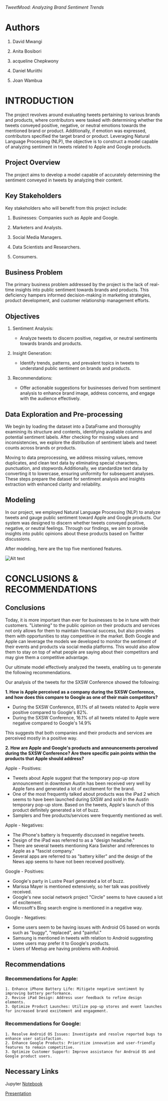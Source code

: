 *TweetMood: Analyzing Brand Sentiment Trends*

# Authors
1. David Mwangi

2. Anita Bosibori

3. acqueline Chepkwony

4. Daniel Muriithi

5. Joan Wambua
   

# INTRODUCTION

The project revolves around evaluating tweets pertaining to various brands and products, where contributors were tasked with determining whether the tweets conveyed positive, negative, or neutral emotions towards the mentioned brand or product. Additionally, if emotion was expressed, contributors specified the target brand or product. Leveraging Natural Language Processing (NLP), the objective is to construct a model capable of analyzing sentiment in tweets related to Apple and Google products.

## Project Overview

The project aims to develop a model capable of accurately determining the sentiment conveyed in tweets by analyzing their content.

## Key Stakeholders

Key stakeholders who will benefit from this project include:

1. Businesses: Companies such as Apple and Google.

2. Marketers and Analysts.

3. Social Media Managers.

4. Data Scientists and Researchers.

5. Consumers.

## Business Problem

The primary business problem addressed by the project is the lack of real-time insights into public sentiment towards brands and products. This deficiency hampers informed decision-making in marketing strategies, product development, and customer relationship management efforts.

## Objectives


1. Sentiment Analysis:
   - Analyze tweets to discern positive, negative, or neutral sentiments towards brands and products.

2. Insight Generation:
   - Identify trends, patterns, and prevalent topics in tweets to understand public sentiment on brands and products.

3. Recommendations:
   - Offer actionable suggestions for businesses derived from sentiment analysis to enhance brand image, address concerns, and engage with the audience effectively.

## Data Exploration and Pre-processing

We begin by loading the dataset into a DataFrame and thoroughly examining its structure and contents, identifying available columns and potential sentiment labels. After checking for missing values and inconsistencies, we explore the distribution of sentiment labels and tweet counts across brands or products.

Moving to data preprocessing, we address missing values, remove duplicates, and clean text data by eliminating special characters, punctuation, and stopwords.Additionally, we standardize text data by converting it to lowercase, ensuring uniformity for subsequent analyses. These steps prepare the dataset for sentiment analysis and insights extraction with enhanced clarity and reliability.

## Modeling

In our project, we employed Natural Language Processing (NLP) to analyze tweets and gauge public sentiment toward Apple and Google products. Our system was designed to discern whether tweets conveyed positive, negative, or neutral feelings. Through our findings, we aim to provide insights into public opinions about these products based on Twitter discussions.

After modeling, here are the top five mentioned features.

![Alt text](assets/image_6.png)



# CONCLUSIONS & RECOMMENDATIONS

## Conclusions
 

Today, it is more important than ever for businesses to be in tune with their customers. "Listening" to the public opinion on their products and services not only allows for them to maintain financial success, but also provides them with opportunities to stay competitive in the market. Both Google and Apple can leverage the models we developed to monitor the sentiment of their events and products via social media platforms. This would also allow them to stay on top of what people are saying about their competitors and may give them a competitive advantage.


Our ultimate model effectively analyzed the tweets, enabling us to generate the following recommendations.

Our analysis of the tweets for the SXSW Conference showed the following:

**1. How is Apple perceived as a company during the SXSW Conference, and how does this compare to Google as one of their main competitors?**

- During the SXSW Conference, 81.1% of all tweets related to Apple were positive compared to Google's 82%.
- During the SXSW Conference, 16.1% of all tweets related to Apple were negative compared to Google's 14.9%

This suggests that both companies and their products and services are perceived mostly in a positive way. 

**2. How are Apple and Google's products and announcements perceived during the SXSW Conference? Are there specific pain points within the products that Apple should address?**

Apple - Positives:
- Tweets about Apple suggest that the temporary pop-up store announcement in downtown Austin has been received very well by Apple fans and generated a lot of excitement for the brand. 
- One of the most frequently talked about products was the iPad 2 which seems to have been launched during SXSW and sold in the Austin temporary pop-up store. Based on the tweets, Apple's launch of this product definitely generated a lot of buzz.
- Samplers and free products/services were frequently mentioned as well.

Apple - Negatives:
- The iPhone's battery is frequently discussed in negative tweets.
- Design of the iPad was referred to as a "design headache."
- There are several tweets mentioning Kara Swisher and references to Apple as a "fascist company."
- Several apps are referred to as "battery killer" and the design of the News app seems to have not been received positively.

Google - Positives:
- Google's party in Lustre Pearl generated a lot of buzz.
- Marissa Mayer is mentioned extensively, so her talk was positively received.
- Google's new social network project "Circle" seems to have caused a lot of excitement.
- Microsoft's Bing search engine is mentioned in a negative way.

Google - Negatives:
- Some users seem to be having issues with Android OS based on words such as "buggy", "replaced", and "painful."
- Samsung is mentioned in tweets with relation to Android suggesting some users may prefer it to Google's products.
- Users of Meetup are having problems with Android.

## Recommendations

### Recommendations for Apple:

    1. Enhance iPhone Battery Life: Mitigate negative sentiment by improving battery performance.
    2. Revise iPad Design: Address user feedback to refine design elements.
    3. Optimize Product Launches: Utilize pop-up stores and event launches for increased brand excitement and engagement.

### Recommendations for Google:

    1. Resolve Android OS Issues: Investigate and resolve reported bugs to enhance user satisfaction.
    2. Enhance Google Products: Prioritize innovation and user-friendly features to remain competitive.
    3. Optimize Customer Support: Improve assistance for Android OS and Google product users.

## Necessary Links

Jupyter [Notebook](nlp_tweets_notebook.ipynb)

 [Presentation](<GROUP 9.pdf>)

